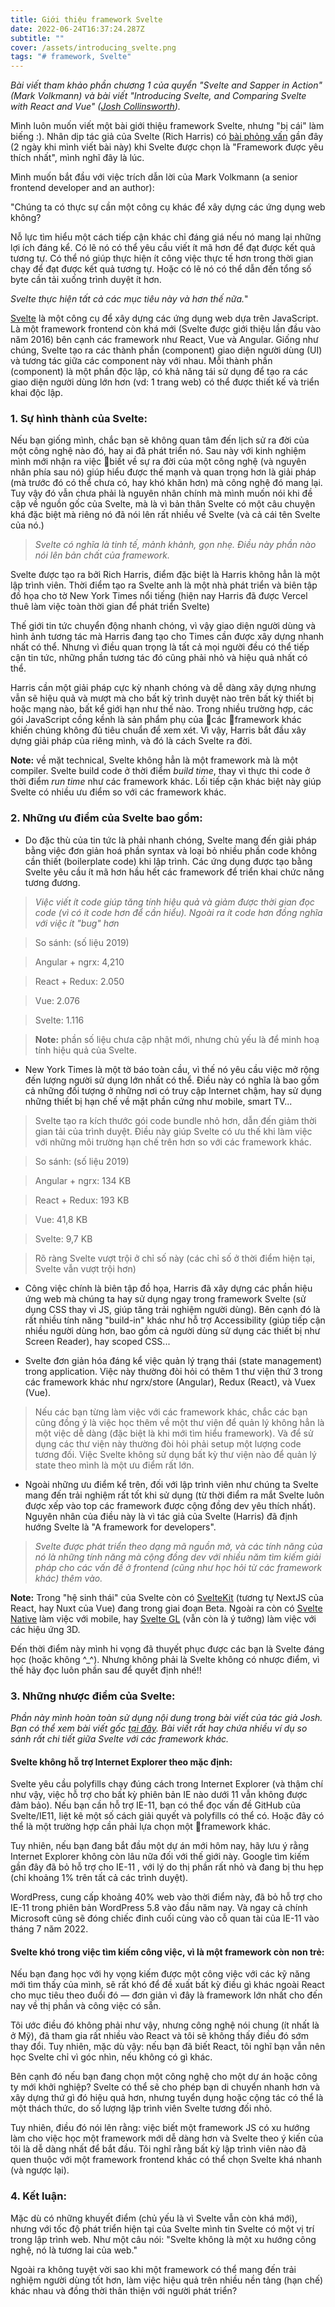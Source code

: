 ```yaml
---
title: Giới thiệu framework Svelte
date: 2022-06-24T16:37:24.287Z
subtitle: ""
cover: /assets/introducing_svelte.png
tags: "# framework, Svelte"
---
```

*Bài viết tham khảo phần chương 1 của quyển "Svelte and Sapper in Action" (Mark Volkmann) và bài viết "Introducing Svelte, and Comparing Svelte with React and Vue" ([Josh Collinsworth](https://joshcollinsworth.com/)).*

Mình luôn muốn viết một bài giới thiệu framework Svelte, nhưng "bị cái" làm biếng :). Nhân dịp tác giả của Svelte (Rich Harris) có [bài phỏng vấn](https://www.youtube.com/watch?v=kMlkCYL9qo0&t=555s) gần đây (2 ngày khi mình viết bài này) khi Svelte được chọn là "Framework được yêu thích nhất", mình nghĩ đây là lúc.

Mình muốn bắt đầu với việc trích dẫn lời của Mark Volkmann (a senior frontend developer and an author):

"Chúng ta có thực sự cần một công cụ khác để xây dựng các ứng dụng web không?

Nỗ lực tìm hiểu một cách tiếp cận khác chỉ đáng giá nếu nó mang lại những lợi ích đáng kể. Có lẽ nó có thể yêu cầu viết ít mã hơn để đạt được kết quả tương tự. Có thể nó giúp thực hiện ít công việc thực tế hơn trong thời gian chạy để đạt được kết quả tương tự. Hoặc có lẽ nó có thể dẫn đến tổng số byte cần tải xuống trình duyệt ít hơn.

*Svelte thực hiện tất cả các mục tiêu này và hơn thế nữa.*"

[Svelte](https://svelte.dev/) là một công cụ để xây dựng các ứng dụng web dựa trên JavaScript. Là một framework frontend còn khá mới (Svelte được giới thiệu lần đầu vào năm 2016) bên cạnh các framework như React, Vue và Angular. Giống như chúng, Svelte tạo ra các thành phần (component) giao diện người dùng (UI) và tương tác giữa các component này với nhau. Mỗi thành phần (component) là một phần độc lập, có khả năng tái sử dụng để tạo ra các giao diện người dùng lớn hơn (vd: 1 trang web) có thể được thiết kế và triển khai độc lập.

### 1. Sự hình thành của Svelte:

Nếu bạn giống mình, chắc bạn sẽ không quan tâm đến lịch sử ra đời của một công nghệ nào đó, hay ai đã phát triển nó. Sau này với kinh nghiệm mình mới nhận ra việc biết về sự ra đời của một công nghệ (và nguyên nhân phía sau nó) giúp hiểu được thế mạnh và quan trọng hơn là giải pháp (mà trước đó có thể chưa có, hay khó khăn hơn) mà công nghệ đó mang lại. Tuy vậy đó vẫn chưa phải là nguyên nhân chính mà mình muốn nói khi đề cập về nguồn gốc của Svelte, mà là vì bản thân Svelte có một câu chuyện khá đặc biệt mà riêng nó đã nói lên rất nhiều về Svelte (và cả cái tên Svelte của nó.)

> *Svelte có nghĩa là tinh tế, mảnh khảnh, gọn nhẹ. Điều này phần nào nói lên bản chất của framework.*

Svelte được tạo ra bởi Rich Harris, điểm đặc biệt là Harris không hẳn là một lập trình viên. Thời điểm tạo ra Svelte anh là một nhà phát triển và biên tập đồ họa cho tờ New York Times nổi tiếng (hiện nay Harris đã được Vercel thuê làm việc toàn thời gian để phát triển Svelte)

Thế giới tin tức chuyển động nhanh chóng, vì vậy giao diện người dùng và hình ảnh tương tác mà Harris đang tạo cho Times cần được xây dựng nhanh nhất có thể. Nhưng vì điều quan trọng là tất cả mọi người đều có thể tiếp cận tin tức, những phần tương tác đó cũng phải nhỏ và hiệu quả nhất có thể.

Harris cần một giải pháp cực kỳ nhanh chóng và dễ dàng xây dựng nhưng vẫn sẽ hiệu quả và mượt mà cho bất kỳ trình duyệt nào trên bất kỳ thiết bị hoặc mạng nào, bất kể giới hạn như thế nào. Trong nhiều trường hợp, các gói JavaScript cồng kềnh là sản phẩm phụ của các framework khác khiến chúng không đủ tiêu chuẩn để xem xét. Vì vậy, Harris bắt đầu xây dựng giải pháp của riêng mình, và đó là cách Svelte ra đời.

**Note:** về mặt technical, Svelte không hẳn là một framework mà là một compiler. Svelte build code ở thời điểm *build time*, thay vì thực thi code ở thời điểm *run time* như các framework khác. Lối tiếp cận khác biệt này giúp Svelte có nhiều ưu điểm so với các framework khác.

### 2. Những ưu điểm của Svelte bao gồm:

- Do đặc thù của tin tức là phải nhanh chóng, Svelte mang đến giải pháp bằng việc đơn giản hoá phần syntax và loại bỏ nhiều phần code không cần thiết (boilerplate code) khi lập trình. Các ứng dụng được tạo bằng Svelte yêu cầu ít mã hơn hầu hết các framework để triển khai chức năng tương đương.

> *Việc viết ít code giúp tăng tính hiệu quả và giảm được thời gian đọc code (vì có ít code hơn để cần hiểu). Ngoài ra ít code hơn đồng nghĩa với việc ít "bug" hơn*

> So sánh: (số liệu 2019)

> Angular + ngrx: 4,210

> React + Redux: 2.050

> Vue: 2.076

> Svelte: 1.116

> **Note:** phần số liệu chưa cập nhật mới, nhưng chủ yếu là để minh hoạ tính hiệu quả của Svelte.

- New York Times là một tờ báo toàn cầu, vì thế nó yêu cầu việc mở rộng đến lượng người sử dụng lớn nhất có thể. Điều này có nghĩa là bao gồm cả những đối tượng ở những nơi có truy cập Internet chậm, hay sử dụng những thiết bị hạn chế về mặt phần cứng như mobile, smart TV... 

> Svelte tạo ra kích thước gói code bundle nhỏ hơn, dẫn đến giảm thời gian tải của trình duyệt. Điều này giúp Svelte có ưu thế khi làm việc với những môi trường hạn chế trên hơn so với các framework khác.

> So sánh: (số liệu 2019)

> Angular + ngrx: 134 KB

> React + Redux: 193 KB

> Vue: 41,8 KB

> Svelte: 9,7 KB

> Rõ ràng Svelte vượt trội ở chỉ số này (các chỉ số ở thời điểm hiện tại, Svelte vẫn vượt trội hơn)

- Công việc chính là biên tập đồ họa, Harris đã xây dựng các phần hiệu ứng web mà chúng ta hay sử dụng ngay trong framework Svelte (sử dụng CSS thay vì JS, giúp tăng trải nghiệm người dùng). Bên cạnh đó là rất nhiều tính năng "build-in" khác như hỗ trợ Accessibility (giúp tiếp cận nhiều người dùng hơn, bao gồm cả người dùng sử dụng các thiết bị như Screen Reader), hay scoped CSS... 

- Svelte đơn giản hóa đáng kể việc quản lý trạng thái (state management) trong application. Việc này thường đòi hỏi có thêm 1 thư viện thứ 3 trong các framework khác như ngrx/store (Angular), Redux (React), và Vuex (Vue). 

> Nếu các bạn từng làm việc với các framework khác, chắc các bạn cũng đồng ý là việc học thêm về một thư viện để quản lý không hẳn là một việc dễ dàng (đặc biệt là khi mới tìm hiểu framework). Và để sử dụng các thư viện này thường đòi hỏi phải setup một lượng code tương đối. Việc Svelte không sử dụng bất kỳ thư viện nào để quản lý state theo mình là một ưu điểm rất lớn. 

- Ngoài những ưu điểm kể trên, đối với lập trình viên như chúng ta Svelte mang đến trải nghiệm rất tốt khi sử dụng (từ thời điểm ra mắt Svelte luôn được xếp vào top các framework được cộng đồng dev yêu thích nhất). Nguyên nhân của điều này là vì tác giả của Svelte (Harris) đã định hướng Svelte là "A framework for developers". 

> *Svelte được phát triển theo dạng mã nguồn mở, và các tính năng của nó là những tính năng mà cộng đồng dev với nhiều năm tìm kiếm giải pháp cho các vấn đề ở frontend (cũng như học hỏi từ các framework khác) thêm vào. *

**Note:** Trong "hệ sinh thái" của Svelte còn có [SvelteKit](https://kit.svelte.dev/) (tương tự NextJS của React, hay Nuxt của Vue) đang trong giai đoạn Beta. Ngoài ra còn có [Svelte Native](https://svelte-native.technology/) làm việc với mobile, hay [Svelte GL](https://github.com/Rich-Harris/svelte-gl) (vẫn còn là ý tưởng) làm việc với các hiệu ứng 3D.

Đến thời điểm này mình hi vọng đã thuyết phục được các bạn là Svelte đáng học (hoặc không ^_^). Nhưng không phải là Svelte không có nhược điểm, vì thế hãy đọc luôn phần sau để quyết định nhé!!

### 3. Những nhược điểm của Svelte:

*Phần này mình hoàn toàn sử dụng nội dung trong bài viết của tác giả Josh. Bạn có thể xem bài viết gốc [tại đây](https://joshcollinsworth.com/blog/introducing-svelte-comparing-with-react-vue). Bài viết rất hay chứa nhiều ví dụ so sánh rất chi tiết giữa Svelte với các framework khác.*

#### Svelte không hỗ trợ Internet Explorer theo mặc định:

Svelte yêu cầu polyfills chạy đúng cách trong Internet Explorer (và thậm chí như vậy, việc hỗ trợ cho bất kỳ phiên bản IE nào dưới 11 vẫn không được đảm bảo).
Nếu bạn cần hỗ trợ IE-11, bạn có thể đọc vấn đề GitHub của Svelte/IE11, liệt kê một số cách giải quyết và polyfills có thể có. Hoặc đây có thể là một trường hợp cần phải lựa chọn một framework khác.

Tuy nhiên, nếu bạn đang bắt đầu một dự án mới hôm nay, hãy lưu ý rằng Internet Explorer không còn lâu nữa đối với thế giới này. Google tìm kiếm gần đây đã bỏ hỗ trợ cho IE-11 , với lý do thị phần rất nhỏ và đang bị thu hẹp (chỉ khoảng 1% trên tất cả các trình duyệt). 

WordPress, cung cấp khoảng 40% web vào thời điểm này, đã bỏ hỗ trợ cho IE-11 trong phiên bản WordPress 5.8 vào đầu năm nay. Và ngay cả chính Microsoft cũng sẽ đóng chiếc đinh cuối cùng vào cỗ quan tài của IE-11 vào tháng 7 năm 2022.

#### Svelte khó trong việc tìm kiếm công việc, vì là một framework còn non trẻ:

Nếu bạn đang học với hy vọng kiếm được một công việc với các kỹ năng mới tìm thấy của mình, sẽ rất khó để đề xuất bất kỳ điều gì khác ngoài React cho mục tiêu theo đuổi đó — đơn giản vì đây là framework lớn nhất cho đến nay về thị phần và công việc có sẵn. 

Tôi ước điều đó không phải như vậy, nhưng công nghệ nói chung (ít nhất là ở Mỹ), đã tham gia rất nhiều vào React và tôi sẽ không thấy điều đó sớm thay đổi. Tuy nhiên, mặc dù vậy: nếu bạn đã biết React, tôi nghĩ bạn vẫn nên học Svelte chỉ vì góc nhìn, nếu không có gì khác.

Bên cạnh đó nếu bạn đang chọn một công nghệ cho một dự án hoặc công ty mới khởi nghiệp? Svelte có thể sẽ cho phép bạn di chuyển nhanh hơn và xây dựng thứ gì đó hiệu quả hơn, nhưng tuyển dụng hoặc cộng tác có thể là một thách thức, do số lượng lập trình viên Svelte tương đối nhỏ. 

Tuy nhiên, điều đó nói lên rằng: việc biết một framework JS có xu hướng làm cho việc học một framework mới dễ dàng hơn và Svelte theo ý kiến của tôi là dễ dàng nhất để bắt đầu. Tôi nghĩ rằng bất kỳ lập trình viên nào đã quen thuộc với một framework frontend khác có thể chọn Svelte khá nhanh (và ngược lại).

### 4. Kết luận:

Mặc dù có những khuyết điểm (chủ yếu là vì Svelte vẫn còn khá mới), nhưng với tốc độ phát triển hiện tại của Svelte mình tin Svelte có một vị trí trong lập trình web. Như một câu nói: "Svelte không là một xu hướng công nghệ, nó là tương lai của web." 

Ngoài ra không tuyệt vời sao khi một framework có thể mang đến trải nghiệm người dùng tốt hơn, làm việc hiệu quả trên nhiều nền tảng (hạn chế) khác nhau và đồng thời thân thiện với người phát triển?
